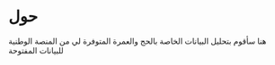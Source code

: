 # حول
 هنا سأقوم بتحليل البيانات الخاصة بالحج والعمرة المتوفرة لي من المنصة الوطنية للبيانات المفتوحة 
